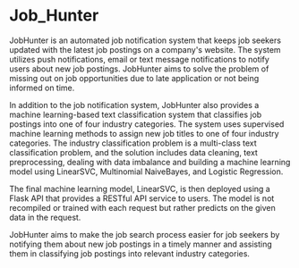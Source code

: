# Job_Hunter
JobHunter is an automated job notification system that keeps job seekers updated with the latest job postings on a company's website. The system utilizes push notifications, email or text message notifications to notify users about new job postings. JobHunter aims to solve the problem of missing out on job opportunities due to late application or not being informed on time.

In addition to the job notification system, JobHunter also provides a machine learning-based text classification system that classifies job postings into one of four industry categories. The system uses supervised machine learning methods to assign new job titles to one of four industry categories. The industry classification problem is a multi-class text classification problem, and the solution includes data cleaning, text preprocessing, dealing with data imbalance and building a machine learning model using LinearSVC, Multinomial NaiveBayes, and Logistic Regression.

The final machine learning model, LinearSVC, is then deployed using a Flask API that provides a RESTful API service to users. The model is not recompiled or trained with each request but rather predicts on the given data in the request.

JobHunter aims to make the job search process easier for job seekers by notifying them about new job postings in a timely manner and assisting them in classifying job postings into relevant industry categories.
